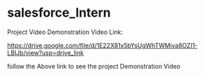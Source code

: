 # salesforce_Intern

Project Video Demonstration Video Link:

https://drive.google.com/file/d/1E22X81x5bYsUgWhTWMiva8OZI1-LBIJb/view?usp=drive_link

follow the Above link to see the project Demonstration Video
